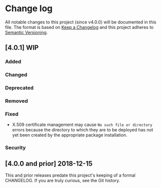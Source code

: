 <!--
# This file is part of the doubledog-koji Puppet module.
# Copyright 2018-2019 John Florian
# SPDX-License-Identifier: GPL-3.0-or-later

Template

## [VERSION] DATE/WIP
### Added
### Changed
### Deprecated
### Removed
### Fixed
### Security

-->

# Change log

All notable changes to this project (since v4.0.0) will be documented in this file.  The format is based on [Keep a Changelog](http://keepachangelog.com/en/1.0.0/) and this project adheres to [Semantic Versioning](http://semver.org).

## [4.0.1] WIP
### Added
### Changed
### Deprecated
### Removed
### Fixed
- X.509 certificate management may cause `No such file or directory` errors because the directory to which they are to be deployed has not yet been created by the appropriate package installation.
### Security

## [4.0.0 and prior] 2018-12-15

This and prior releases predate this project's keeping of a formal CHANGELOG.  If you are truly curious, see the Git history.
